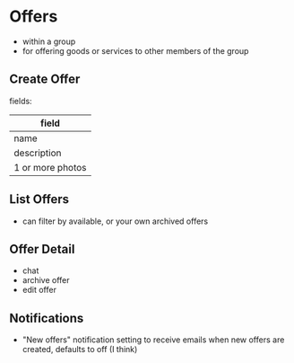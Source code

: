 <!-- 
SPDX-FileCopyrightText: 2016 Nick Sellen <hello@nicksellen.co.uk> 
SPDX-FileCopyrightText: 2016 Karrot

SPDX-License-Identifier: MIT

Karrot
-->

# Offers

- within a group
- for offering goods or services to other members of the group

## Create Offer

fields:

| field|
|-|
| name |
| description |
| 1 or more photos |

## List Offers

- can filter by available, or your own archived offers

## Offer Detail

- chat
- archive offer
- edit offer

## Notifications

- "New offers" notification setting to receive emails when new offers are created, defaults to off (I think)
